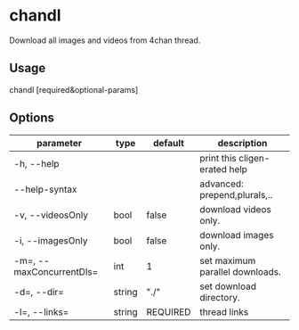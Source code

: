 # chandl

Download all images and videos from 4chan thread.

## Usage

chandl [required&optional-params]

## Options

| parameter                | type   | default  | description                     |
| ------------------------ | ------ | -------- | ------------------------------- |
| -h, --help               |        |          | print this cligen-erated help   |
| --help-syntax            |        |          | advanced: prepend,plurals,..    |
| -v, --videosOnly         | bool   | false    | download videos only.           |
| -i, --imagesOnly         | bool   | false    | download images only.           |
| -m=, --maxConcurrentDls= | int    | 1        | set maximum parallel downloads. |
| -d=, --dir=              | string | "./"     | set download directory.         |
| -l=, --links=            | string | REQUIRED | thread links                    |
